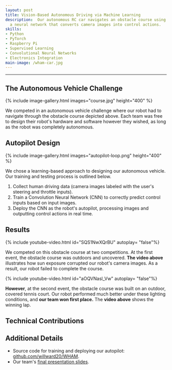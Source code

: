 ```yaml
---
layout: post
title: Vision-Based Autonomous Driving via Machine Learning
description:  Our autonomous RC car navigates an obstacle course using
  a neural network that converts camera images into control actions. 
skills: 
- Python
- PyTorch
- Raspberry Pi
- Supervised Learning
- Convolutional Neural Networks
- Electronics Integration
main-image: /wham-car.jpg
---
```


---
## The Autonomous Vehicle Challenge

{% include image-gallery.html images="course.jpg" height="400" %}

We competed in an autonomous vehicle challenge where our robot had to
navigate through the obstacle course depicted above. Each team was 
free to design their robot's hardware and software however they wished, 
as long as the robot was completely autonomous. 

## Autopilot Design

{% include image-gallery.html images="autopilot-loop.png" height="400" %}

We chose a learning-based approach to designing our autonomous vehicle. Our
training and testing process is outlined below.
1. Collect human driving data (camera images labeled with the user's steering and throttle inputs).
2. Train a Convolution Neural Network (CNN) to correctly predict control inputs based on input images.
3. Deploy the CNN as the robot's autopilot, processing images and outputting control actions in real time. 


## Results

{% include youtube-video.html id="SQS1NwXQrBU" autoplay= "false"%}

We competed on this obstacle course at two competitions. At the first event,
the obstacle course was outdoors and uncovered. **The video above** illustrates
how sun exposure corrupted our robot's camera images. As a result, our robot 
failed to complete the course. 

{% include youtube-video.html id="aOQVNasl_Vw" autoplay= "false"%}

**However**, at the second event, the obstacle course was built on an outdoor,
covered tennis court. Our robot performed much better under these lighting
conditions, and **our team won first place.** The **video above** shows the winning
lap. 


## Technical Contributions


## Additional Details
* Source code for training and deploying our autopilot: [github.com/willward20/WHAM](https://github.com/willward20/WHAM).
* Our team's [final presentation slides](https://github.com/willward20/WHAM/blob/main/final_presentation.pdf).
